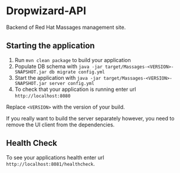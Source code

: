 # Dropwizard-API

Backend of Red Hat Massages management site.

## Starting the application

1. Run `mvn clean package` to build your application
1. Populate DB schema with `java -jar target/Massages-<VERSION>-SNAPSHOT.jar db migrate config.yml`
1. Start the application with `java -jar target/Massages-<VERSION>-SNAPSHOT.jar server config.yml`
1. To check that your application is running enter url `http://localhost:8080`

Replace `<VERSION>` with the version of your build.

If you really want to build the server separately however, you need to remove the UI client from the dependencies.

## Health Check

To see your applications health enter url `http://localhost:8081/healthcheck`.
